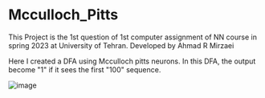 # Mcculloch_Pitts
This Project is the 1st question of 1st computer assignment of NN course in spring 2023 at University of Tehran. Developed by Ahmad R Mirzaei

Here I created a DFA using Mcculloch pitts neurons.
In this DFA, the output become "1" if it sees the first "100" sequence.

![image](https://github.com/ahmadrmirzaei/Mcculloch_Pitts/assets/50135814/1b2bc64b-fa0b-4222-97b7-92fa1b2b0f53)


